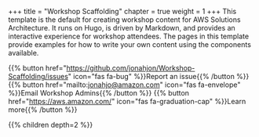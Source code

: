+++
title = "Workshop Scaffolding"
chapter = true
weight = 1
+++
This template is the default for creating workshop content for AWS Solutions Architecture. It runs on Hugo, is driven by Markdown, and provides an interactive experience for workshop attendees. The pages in this template provide examples for how to write your own content using the components available.

{{% button href="https://github.com/jonahjon/Workshop-Scaffolding/issues" icon="fas fa-bug" %}}Report an issue{{% /button %}}
{{% button href="mailto:jonahjo@amazon.com" icon="fas fa-envelope" %}}Email Workshop Admins{{% /button %}}
{{% button href="https://aws.amazon.com/" icon="fas fa-graduation-cap" %}}Learn more{{% /button %}}

{{% children depth=2 %}}
